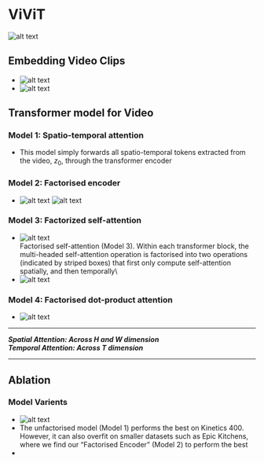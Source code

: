 # ViViT
![alt text](images/image.png)

## Embedding Video Clips
* ![alt text](images/image-1.png)
* ![alt text](images/image-2.png)

## Transformer model for Video
### Model 1: Spatio-temporal attention
* This model simply forwards all spatio-temporal tokens extracted from the video, $z_0$, through the transformer encoder

### Model 2: Factorised encoder
* ![alt text](images/image-3.png)
![alt text](images/image-4.png)

### Model 3: Factorized self-attention
* ![alt text](images/image-9.png)\
Factorised self-attention (Model 3). Within each transformer block, the multi-headed self-attention operation is factorised into two operations (indicated by striped boxes) that first only compute self-attention spatially, and then temporally\
* ![alt text](images/image-5.png)

### Model 4: Factorised dot-product attention
* ![alt text](images/image-6.png)

---
***Spatial Attention: Across H and W dimension\
Temporal Attention:   Across T dimension***

---

## Ablation
### Model Varients
* ![alt text](images/image-7.png)
* The unfactorised model (Model 1) performs the best on Kinetics 400. However, it can also overfit on smaller datasets such as Epic Kitchens, where we find our “Factorised Encoder” (Model 2) to perform the best
* 